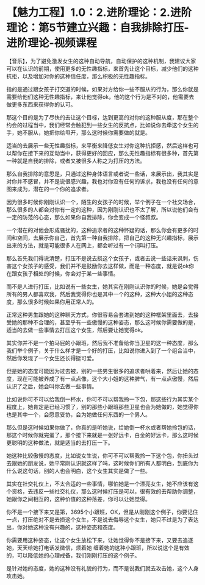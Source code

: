 # 【魅力工程】1.0：2.进阶理论：2.进阶理论：第5节建立兴趣：自我排除打压-进阶理论-视频课程

【音乐】，为了避免激发女生的这种自动导航，自动保护的这种机制，我建议大家可以在认识的前期，使用更多的无性趣指标，来首先让这个目标，减少他们的这种抗拒，以及增加对你的这种信任度，那么积极的无性趣指标。

指的是通过跟女孩子打交道的时候，如果对方给你一些不服从的行为，那么你就是需要给他们这种无性趣指标，来让他觉得ok，他的这个行为是不对的，他需要去做更多东西来获得你的认可。

那这个目的是为了尽快的去让这个目标，达到更高的对你的这种服从度，那在整个约会的过程当中，我们经常会触犯到一些女生的反抗点，比如说你去牵这个女生的手，她不服从，她把你给甩开，那么这时候你需要做的就是。

适当的去展示一些无性趣指标，来平衡来降低女生对你这种抗拒感，然后这样也可以帮你在接下来的互动当中，获得更好的回应，那么无性趣指标有很多种，首先第一种就是自我的排除，或者又被很多人称之为打压的方法。

那么自我排除的意思是，只通过这种身体语言或者说一些话，来展示出，我其实是对你并不感冒，并不是说很感兴趣，我也对你没有任何的诉求，我也没有任何的意图来成为，潜在的一个你的追求者。

因为很多时候你刚刚认识一个，陌生的女孩子的时候，举个例子在一个社交场合，那么很多的人都会对你有一定的这种，因为刚刚认识也不太了解，所以说他们会有一定的防范的心态，那么如果你自我排除，你会变成一个怪叔叔。

一个潜在的对他会形成骚扰的，这种追求者的这种怀疑的话，那么你会有更多的时间和空间，去展示你自己，首先第一种自我排除，把自己的这种无兴趣指标，展示出来的方法，就是可能很多人在网上，都会听过有一个词叫打压。

那么首先我们得说清楚，打压不是说去损这个女孩子，或者去说一些话来讽刺，伤害这个女孩子的感受，我们并不是鼓励你去这样做，而是一种态度，就是说ok你在跟女孩子相处的时候，你会对于某一些事情。

而不是人进行打压，比如说有一些女生，她其实在刚刚认识你的时候，她是会觉得所有的男人都喜欢我，然后我觉得你也是其中一个的这种，这种大小姐的这种态度，那么很多时候如果你用正常人的。

正常这种男生跟她的这种聊天方式，你很容易会套进到她的这种框架里面去，去接受她的那种不合理的，甚至乎有一些傲慢的这种姿态，那么这时候你需要做的是，适当的去做一些事情去打压这个女生，然后要让她觉得ok。

其实你并不是一个拍马屁的小跟班，然后我不准备给你当卫星的这一种态度，那么我们举个例子，关于什么样才是一个好的打压，比如说你进入到了一个组合当中，然后你发现了一个女生还长得挺可爱。

但是她的态度可能因为过去被，别的一些男生很多的追求者哄着来，然后让她的态度，现在可能被养成了有一点点像，这个大小姐的这种脾气，有一点点傲慢，然后认识了之后，她会叫你去做一些事情。

比如说你可不可以给我倒一杯水，你可不可以帮我拎一下包，那这些行为其实某个程度上，她肯定是已经习惯了，别的那些小跟班那些卫星也会为她做的，她觉得你也是其中一个，会愿意妥协，会为她做任何东西的一个男人。

那么但是这时候如果你做了，你真的是听她说，给她倒一杯水或者帮她拎包的话，那这个时候你就完蛋了，那个接下来就是一张好远卡，白金的好远卡，那么这时候更聪明的这种做法，就是适当的去打压一下。

她这种比较傲慢的态度，比如说女生说，你可不可以帮我拎一下这个包，你扭头过去跟她的朋友说，她平常刚认识就这样了吗，这时候你们所有人都明白，到底你为什么说这句话，别的人也会明白，这个女生其实是做了一些。

其实在社交礼仪上，不太合适的一些事情，哪怕她是一个漂亮女生，她不应该有这个资格，去违反一些社交礼仪，那么这时候打压是可以，很有效的去帮助你调整，她跟你之间相互的，这种价值的这种落差，你可以让她觉得。

你不是一个接下来又是第，3695个小跟班，OK，但是从刚刚这个例子，你要记住一点，打压绝对不是去损这个女生，不是说去侮辱这个女生，她只不过是为了表达出，你对她这种没有兴趣的，这种姿态和态度。

你需要用这种姿态，让这个女生放松下来，让她觉得你不是接下来，又要去追逐她，天天给她打电话发微信，烦着她 缠着她的这种小跟班，所以说这个是有效的，可以降低她的心理戒备，我们刚刚打压的这个例子。

是针对她的态度，她的这种没有礼貌的行为，而不是说我们就去攻击她，这个人身攻击她。